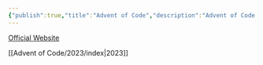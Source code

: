 ```yaml
---
{"publish":true,"title":"Advent of Code","description":"Advent of Code solutions","cssclasses":"mado-heading index-page hide-date"}
---
```



[Official Website](https://adventofcode.com/)

[[Advent of Code/2023/index\|2023]]
